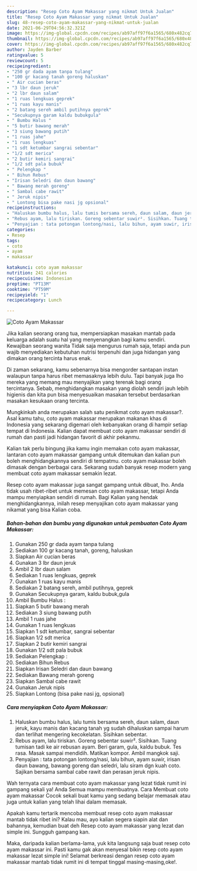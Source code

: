 ```yaml
---
description: "Resep Coto Ayam Makassar yang nikmat Untuk Jualan"
title: "Resep Coto Ayam Makassar yang nikmat Untuk Jualan"
slug: 48-resep-coto-ayam-makassar-yang-nikmat-untuk-jualan
date: 2021-06-29T04:56:32.321Z
image: https://img-global.cpcdn.com/recipes/ab97aff97f6a1565/680x482cq70/coto-ayam-makassar-foto-resep-utama.jpg
thumbnail: https://img-global.cpcdn.com/recipes/ab97aff97f6a1565/680x482cq70/coto-ayam-makassar-foto-resep-utama.jpg
cover: https://img-global.cpcdn.com/recipes/ab97aff97f6a1565/680x482cq70/coto-ayam-makassar-foto-resep-utama.jpg
author: Jayden Barber
ratingvalue: 5
reviewcount: 5
recipeingredient:
- "250 gr dada ayam tanpa tulang"
- "100 gr kacang tanah goreng haluskan"
- " Air cucian beras"
- "3 lbr daun jeruk"
- "2 lbr daun salam"
- "1 ruas lengkuas geprek"
- "1 ruas kayu manis"
- "2 batang sereh ambil putihnya geprek"
- "Secukupnya garam kaldu bubukgula"
- " Bumbu Halus "
- "5 butir bawang merah"
- "3 siung bawang putih"
- "1 ruas jahe"
- "1 ruas lengkuas"
- "1 sdt ketumbar sangrai sebentar"
- "1/2 sdt merica"
- "2 butir kemiri sangrai"
- "1/2 sdt pala bubuk"
- " Pelengkap "
- " Bihun Rebus"
- "Irisan Seledri dan daun bawang"
- " Bawang merah goreng"
- " Sambal cabe rawit"
- " Jeruk nipis"
- " Lontong bisa pake nasi jg opsional"
recipeinstructions:
- "Haluskan bumbu halus, lalu tumis bersama sereh, daun salam, daun jeruk, kayu manis dan kacang tanah yg sudah dihaluskan sampai harum dan terlihat mengering kecokelatan. Sisihkan sebentar."
- "Rebus ayam, lalu tiriskan. Goreng sebentar suwir². Sisihkan. Tuang tumisan tadi ke air rebusan ayam. Beri garam, gula, kaldu bubuk. Tes rasa. Masak sampai mendidih. Matikan kompor. Ambil mangkok saji."
- "Penyajian : tata potongan lontong/nasi, lalu bihun, ayam suwir, irisan daun bawang, bawang goreng dan seledri, lalu siram dgn kuah coto. Sajikan bersama sambal cabe rawit dan perasan jeruk nipis."
categories:
- Resep
tags:
- coto
- ayam
- makassar

katakunci: coto ayam makassar 
nutrition: 241 calories
recipecuisine: Indonesian
preptime: "PT13M"
cooktime: "PT59M"
recipeyield: "1"
recipecategory: Lunch

---
```



![Coto Ayam Makassar](https://img-global.cpcdn.com/recipes/ab97aff97f6a1565/680x482cq70/coto-ayam-makassar-foto-resep-utama.jpg)

Jika kalian seorang orang tua, mempersiapkan masakan mantab pada keluarga adalah suatu hal yang menyenangkan bagi kamu sendiri. Kewajiban seorang  wanita Tidak saja mengurus rumah saja, tetapi anda pun wajib menyediakan kebutuhan nutrisi terpenuhi dan juga hidangan yang dimakan orang tercinta harus enak.

Di zaman  sekarang, kamu sebenarnya bisa mengorder santapan instan walaupun tanpa harus ribet memasaknya lebih dulu. Tapi banyak juga lho mereka yang memang mau menyajikan yang terenak bagi orang tercintanya. Sebab, menghidangkan masakan yang diolah sendiri jauh lebih higienis dan kita pun bisa menyesuaikan masakan tersebut berdasarkan masakan kesukaan orang tercinta. 



Mungkinkah anda merupakan salah satu penikmat coto ayam makassar?. Asal kamu tahu, coto ayam makassar merupakan makanan khas di Indonesia yang sekarang digemari oleh kebanyakan orang di hampir setiap tempat di Indonesia. Kalian dapat membuat coto ayam makassar sendiri di rumah dan pasti jadi hidangan favorit di akhir pekanmu.

Kalian tak perlu bingung jika kamu ingin memakan coto ayam makassar, lantaran coto ayam makassar gampang untuk ditemukan dan kalian pun boleh menghidangkannya sendiri di tempatmu. coto ayam makassar boleh dimasak dengan berbagai cara. Sekarang sudah banyak resep modern yang membuat coto ayam makassar semakin lezat.

Resep coto ayam makassar juga sangat gampang untuk dibuat, lho. Anda tidak usah ribet-ribet untuk memesan coto ayam makassar, tetapi Anda mampu menyiapkan sendiri di rumah. Bagi Kalian yang hendak menghidangkannya, inilah resep menyajikan coto ayam makassar yang nikamat yang bisa Kalian coba.

<!--inarticleads1-->

##### Bahan-bahan dan bumbu yang digunakan untuk pembuatan Coto Ayam Makassar:

1. Gunakan 250 gr dada ayam tanpa tulang
1. Sediakan 100 gr kacang tanah, goreng, haluskan
1. Siapkan  Air cucian beras
1. Gunakan 3 lbr daun jeruk
1. Ambil 2 lbr daun salam
1. Sediakan 1 ruas lengkuas, geprek
1. Gunakan 1 ruas kayu manis
1. Sediakan 2 batang sereh, ambil putihnya, geprek
1. Gunakan Secukupnya garam, kaldu bubuk,gula
1. Ambil  Bumbu Halus :
1. Siapkan 5 butir bawang merah
1. Sediakan 3 siung bawang putih
1. Ambil 1 ruas jahe
1. Gunakan 1 ruas lengkuas
1. Siapkan 1 sdt ketumbar, sangrai sebentar
1. Siapkan 1/2 sdt merica
1. Siapkan 2 butir kemiri sangrai
1. Gunakan 1/2 sdt pala bubuk
1. Sediakan  Pelengkap :
1. Sediakan  Bihun Rebus
1. Siapkan Irisan Seledri dan daun bawang
1. Sediakan  Bawang merah goreng
1. Siapkan  Sambal cabe rawit
1. Gunakan  Jeruk nipis
1. Siapkan  Lontong (bisa pake nasi jg, opsional)




<!--inarticleads2-->

##### Cara menyiapkan Coto Ayam Makassar:

1. Haluskan bumbu halus, lalu tumis bersama sereh, daun salam, daun jeruk, kayu manis dan kacang tanah yg sudah dihaluskan sampai harum dan terlihat mengering kecokelatan. Sisihkan sebentar.
1. Rebus ayam, lalu tiriskan. Goreng sebentar suwir². Sisihkan. Tuang tumisan tadi ke air rebusan ayam. Beri garam, gula, kaldu bubuk. Tes rasa. Masak sampai mendidih. Matikan kompor. Ambil mangkok saji.
1. Penyajian : tata potongan lontong/nasi, lalu bihun, ayam suwir, irisan daun bawang, bawang goreng dan seledri, lalu siram dgn kuah coto. Sajikan bersama sambal cabe rawit dan perasan jeruk nipis.




Wah ternyata cara membuat coto ayam makassar yang lezat tidak rumit ini gampang sekali ya! Anda Semua mampu membuatnya. Cara Membuat coto ayam makassar Cocok sekali buat kamu yang sedang belajar memasak atau juga untuk kalian yang telah lihai dalam memasak.

Apakah kamu tertarik mencoba membuat resep coto ayam makassar mantab tidak ribet ini? Kalau mau, ayo kalian segera siapin alat dan bahannya, kemudian buat deh Resep coto ayam makassar yang lezat dan simple ini. Sungguh gampang kan. 

Maka, daripada kalian berlama-lama, yuk kita langsung saja buat resep coto ayam makassar ini. Pasti kamu gak akan menyesal bikin resep coto ayam makassar lezat simple ini! Selamat berkreasi dengan resep coto ayam makassar mantab tidak rumit ini di tempat tinggal masing-masing,oke!.

